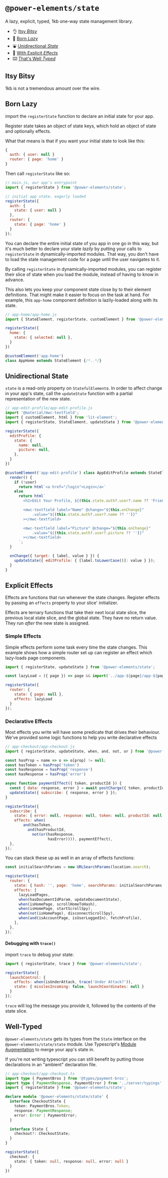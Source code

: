 # `@power-elements/state`

A lazy, explicit, typed, 1kb one-way state management library.

- 👌 [Itsy *Bitsy*](#itsy-bitsy)
- 👼 [Born *Lazy*](#born-lazy)
- ⛲️ [Unidirectional *State*](#unidirectional-state)
- 🎇 [With Explicit *Effects*](#explicit-effects)
- ⌨️ [That's Well *Typed*](#well-typed)

## Itsy Bitsy

1kb is not a tremendous amount over the wire.

## Born Lazy
import the `registerState` function to declare an initial state for your app.

Register state takes an object of state keys, which hold an object of state and optionally effects.

What that means is that if you want your initial state to look like this:
```js
{
  auth: { user: null }
  router: { page: 'home' }
}
```

Then call `registerState` like so:
```js
// main.js, our app's entrypoint
import { registerState } from '@power-elements/state';

// initial app state. eagerly loaded
registerState({
  auth: {
    state: { user: null }
  },
  router: {
    state: { page: 'home' }
  }
});
```

You can declare the entire initial state of you app in one go in this way, but it's much better to declare your state *lazily* by putting your calls to `registerState` in dynamically-imported modules. That way, you don't have to load the state management code for a page until the user navigates to it.

By calling `registerState` in dynamically-imported modules, you can register their slice of state when you load the module, instead of having to know in advance.

This also lets you keep your component state close by to their element definitions. That might make it easier to focus on the task at hand. For example, this `app-home` component definition is lazily-loaded along with its state.

```js
// app-home/app-home.js
import { StateElement, registerState, customElement } from '@power-elements/state';

registerState({
  home: {
    state: { selected: null },
  }
})

@customElement('app-home')
class AppHome extends StateElement {/*..*/}
```

## Unidirectional State

`state` is a read-only property on `StatefulElement`s. In order to affect change in your app's state, call the `updateState` function with a partial representation of the new state.

```js
// app-edit-profile/app-edit-profile.js
import '@material/mwc-textfield';
import { customElement, html } from 'lit-element';
import { registerState, StateElement, updateState } from '@power-elements/state';

registerState({
  editProfile: {
    state: {
      name: null,
      picture: null,
    },
  }
})

@customElement('app-edit-profile') class AppEditProfile extends StateElement {
  render() {
    if (!user)
      return html`<a href="/login">Login</a>`
    else
      return html`
        <h2>Edit Your Profile, ${(this.state.auth?.user?.name ?? 'Friend!')}</h2>

        <mwc-textfield label="Name" @change="${this.onChange}"
            .value="${(this.state.auth?.user?.name ?? '')}"
        ></mwc-textfield>

        <mwc-textfield label="Picture" @change="${this.onChange}"
            .value="${(this.state.auth?.user?.picture ?? '')}"
        ></mwc-textfield>
      `;
  }

  onChange({ target: { label, value } }) {
    updateState({ editProfile: { [label.toLowerCase()]: value } });
  }
}
```

## Explicit Effects

Effects are functions that run whenever the state changes. Register effects by
passing an `effects` property to your slice' initializer.

Effects are ternary functions that take their next local state slice, the previous local state slice, and the global state. They have no return value. They run *after* the new state is assigned.

### Simple Effects
Simple effects perform some task every time the state changes. This example shows how a simple router set up can register an effect which lazy-loads page components.

```js
import { registerState, updateState } from '@power-elements/state';

const lazyLoad = ({ page }) => page && import(`../app-${page}/app-${page}.js`),

registerState({
  router: {
    state: { page: null },
    effects: lazyLoad
  }
});
```

### Declarative Effects

Most effects you write will have some predicate that drives their behaviour. We've provided some logic functions to help you write declarative effects

```js
// app-checkout/app-checkout.js
import { registerState, updateState, when, and, not, or } from '@power-elements/state';

const hasProp = name => o => o[prop] != null;
const hasToken = hasProp('token')
const hasResponse = hasProp('response')
const hasResponse = hasProp('error')

async function paymentEffect({ token, productId }) {
  const { data: response, error } = await postCharge({ token, productId });
  updateState({ subscribe: { response, error } });
}

registerState({
  subscribe: {
    state: { error: null, response: null, token: null, productId: null },
    effects: when(
        and(hasToken,
          and(hasProductId,
            not(or(hasResponse,
                   hasError)))), paymentEffect),
  },
});
```

You can stack these up as well in an array of effects functions:

```js
const initialSearchParams = new URLSearchParams(location.search);

registerState({
  router: {
    state: { hash: '', page: 'home', searchParams: initialSearchParams },
    effects: [
      lazyLoadPages,
      when(hasDocumentIdParam, updateDocumentState),
      when(isHomePage, scrollHomeToHash),
      when(isHomePage, startScrollSpy),
      when(not(isHomePage), disconnectScrollSpy),
      when(and(isAccountPage, isUserLoggedIn), fetchProfile),
    ],
  },
});
```

#### Debugging with `trace()`

import `trace` to debug your state:

```js
import { registerState, trace } from '@power-elements/state';

registerState({
  launchControl: {
    effects: when(isUnderAttack, trace('Under Attack?')),
    state: { misslesIncoming: false, launchCoordinates: null }
  }
});
```

`trace` will log the message you provide it, followed by the contents of the state slice.

## Well-Typed

`@power-elements/state` gets its types from the `State` interface on the `@power-elements/state/state` module. Use Typescript's [Module Augmentation](https://www.typescriptlang.org/docs/handbook/declaration-merging.html#module-augmentation) to merge your app's state in.

If you're not writing typescript you can still benefit by putting those declarations in an "ambient" declaration file.

```ts
// app-checkout/app-checkout.ts
import type { PaymentBros } from '@types/payment-bros';
import type { PaymentResponse, PaymentError } from '../server/typings'
import { registerState } from '@power-elements/state';

declare module '@power-elements/state/state' {
  interface CheckoutState {
    token: PaymentBros.Token;
    response: PaymentResponse;
    error: Error | PaymentError;
  }

  interface State {
    checkout?: CheckoutState;
  }
}

registerState({
  checkout: {
    state: { token: null, response: null, error: null }
  }
})
```
